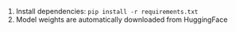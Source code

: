 1. Install dependencies: `pip install -r requirements.txt`
2. Model weights are automatically downloaded from HuggingFace



